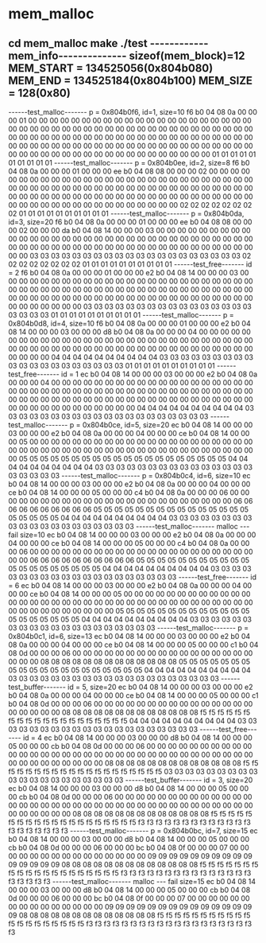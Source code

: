 # mem_malloc
cd mem_malloc
make
./test
------------mem_info--------------
sizeof(mem_block)=12
MEM_START = 134525056(0x804b080)
MEM_END   = 134525184(0x804b100)
MEM_SIZE  = 128(0x80)
----------------------------------
------test_malloc-------
p = 0x804b0f6, id=1, size=10
f6 b0 04 08 0a 00 00 00 01 00 00 00 
00 00 00 00 00 00 00 00 00 00 00 00 
00 00 00 00 00 00 00 00 00 00 00 00 
00 00 00 00 00 00 00 00 00 00 00 00 
00 00 00 00 00 00 00 00 00 00 00 00 
00 00 00 00 00 00 00 00 00 00 00 00 
00 00 00 00 00 00 00 00 00 00 00 00 
00 00 00 00 00 00 00 00 00 00 00 00 
00 00 00 00 00 00 00 00 00 00 00 00 
00 00 00 00 00 00 00 00 00 00 01 01 
01 01 01 01 01 01 01 01 
------test_malloc-------
p = 0x804b0ee, id=2, size=8
f6 b0 04 08 0a 00 00 00 01 00 00 00 
ee b0 04 08 08 00 00 00 02 00 00 00 
00 00 00 00 00 00 00 00 00 00 00 00 
00 00 00 00 00 00 00 00 00 00 00 00 
00 00 00 00 00 00 00 00 00 00 00 00 
00 00 00 00 00 00 00 00 00 00 00 00 
00 00 00 00 00 00 00 00 00 00 00 00 
00 00 00 00 00 00 00 00 00 00 00 00 
00 00 00 00 00 00 00 00 00 00 00 00 
00 00 02 02 02 02 02 02 02 02 01 01 
01 01 01 01 01 01 01 01 
------test_malloc-------
p = 0x804b0da, id=3, size=20
f6 b0 04 08 0a 00 00 00 01 00 00 00 
ee b0 04 08 08 00 00 00 02 00 00 00 
da b0 04 08 14 00 00 00 03 00 00 00 
00 00 00 00 00 00 00 00 00 00 00 00 
00 00 00 00 00 00 00 00 00 00 00 00 
00 00 00 00 00 00 00 00 00 00 00 00 
00 00 00 00 00 00 00 00 00 00 00 00 
00 00 00 00 00 00 03 03 03 03 03 03 
03 03 03 03 03 03 03 03 03 03 03 03 
03 03 02 02 02 02 02 02 02 02 01 01 
01 01 01 01 01 01 01 01 
------test_free-------
id = 2
f6 b0 04 08 0a 00 00 00 01 00 00 00 
e2 b0 04 08 14 00 00 00 03 00 00 00 
00 00 00 00 00 00 00 00 00 00 00 00 
00 00 00 00 00 00 00 00 00 00 00 00 
00 00 00 00 00 00 00 00 00 00 00 00 
00 00 00 00 00 00 00 00 00 00 00 00 
00 00 00 00 00 00 00 00 00 00 00 00 
00 00 00 00 00 00 00 00 00 00 00 00 
00 00 03 03 03 03 03 03 03 03 03 03 
03 03 03 03 03 03 03 03 03 03 01 01 
01 01 01 01 01 01 01 01 
------test_malloc-------
p = 0x804b0d8, id=4, size=10
f6 b0 04 08 0a 00 00 00 01 00 00 00 
e2 b0 04 08 14 00 00 00 03 00 00 00 
d8 b0 04 08 0a 00 00 00 04 00 00 00 
00 00 00 00 00 00 00 00 00 00 00 00 
00 00 00 00 00 00 00 00 00 00 00 00 
00 00 00 00 00 00 00 00 00 00 00 00 
00 00 00 00 00 00 00 00 00 00 00 00 
00 00 00 00 04 04 04 04 04 04 04 04 
04 04 03 03 03 03 03 03 03 03 03 03 
03 03 03 03 03 03 03 03 03 03 01 01 
01 01 01 01 01 01 01 01 
------test_free-------
id = 1
ec b0 04 08 14 00 00 00 03 00 00 00 
e2 b0 04 08 0a 00 00 00 04 00 00 00 
00 00 00 00 00 00 00 00 00 00 00 00 
00 00 00 00 00 00 00 00 00 00 00 00 
00 00 00 00 00 00 00 00 00 00 00 00 
00 00 00 00 00 00 00 00 00 00 00 00 
00 00 00 00 00 00 00 00 00 00 00 00 
00 00 00 00 00 00 00 00 00 00 00 00 
00 00 04 04 04 04 04 04 04 04 04 04 
03 03 03 03 03 03 03 03 03 03 03 03 
03 03 03 03 03 03 03 03 
------test_malloc-------
p = 0x804b0ce, id=5, size=20
ec b0 04 08 14 00 00 00 03 00 00 00 
e2 b0 04 08 0a 00 00 00 04 00 00 00 
ce b0 04 08 14 00 00 00 05 00 00 00 
00 00 00 00 00 00 00 00 00 00 00 00 
00 00 00 00 00 00 00 00 00 00 00 00 
00 00 00 00 00 00 00 00 00 00 00 00 
00 00 00 00 00 00 05 05 05 05 05 05 
05 05 05 05 05 05 05 05 05 05 05 05 
05 05 04 04 04 04 04 04 04 04 04 04 
03 03 03 03 03 03 03 03 03 03 03 03 
03 03 03 03 03 03 03 03 
------test_malloc-------
p = 0x804b0c4, id=6, size=10
ec b0 04 08 14 00 00 00 03 00 00 00 
e2 b0 04 08 0a 00 00 00 04 00 00 00 
ce b0 04 08 14 00 00 00 05 00 00 00 
c4 b0 04 08 0a 00 00 00 06 00 00 00 
00 00 00 00 00 00 00 00 00 00 00 00 
00 00 00 00 00 00 00 00 06 06 06 06 
06 06 06 06 06 06 05 05 05 05 05 05 
05 05 05 05 05 05 05 05 05 05 05 05 
05 05 04 04 04 04 04 04 04 04 04 04 
03 03 03 03 03 03 03 03 03 03 03 03 
03 03 03 03 03 03 03 03 
------test_malloc-------
malloc --- fail
size=10
ec b0 04 08 14 00 00 00 03 00 00 00 
e2 b0 04 08 0a 00 00 00 04 00 00 00 
ce b0 04 08 14 00 00 00 05 00 00 00 
c4 b0 04 08 0a 00 00 00 06 00 00 00 
00 00 00 00 00 00 00 00 00 00 00 00 
00 00 00 00 00 00 00 00 06 06 06 06 
06 06 06 06 06 06 05 05 05 05 05 05 
05 05 05 05 05 05 05 05 05 05 05 05 
05 05 04 04 04 04 04 04 04 04 04 04 
03 03 03 03 03 03 03 03 03 03 03 03 
03 03 03 03 03 03 03 03 
------test_free-------
id = 6
ec b0 04 08 14 00 00 00 03 00 00 00 
e2 b0 04 08 0a 00 00 00 04 00 00 00 
ce b0 04 08 14 00 00 00 05 00 00 00 
00 00 00 00 00 00 00 00 00 00 00 00 
00 00 00 00 00 00 00 00 00 00 00 00 
00 00 00 00 00 00 00 00 00 00 00 00 
00 00 00 00 00 00 05 05 05 05 05 05 
05 05 05 05 05 05 05 05 05 05 05 05 
05 05 04 04 04 04 04 04 04 04 04 04 
03 03 03 03 03 03 03 03 03 03 03 03 
03 03 03 03 03 03 03 03 
------test_malloc-------
p = 0x804b0c1, id=6, size=13
ec b0 04 08 14 00 00 00 03 00 00 00 
e2 b0 04 08 0a 00 00 00 04 00 00 00 
ce b0 04 08 14 00 00 00 05 00 00 00 
c1 b0 04 08 0d 00 00 00 06 00 00 00 
00 00 00 00 00 00 00 00 00 00 00 00 
00 00 00 00 00 08 08 08 08 08 08 08 
08 08 08 08 08 08 05 05 05 05 05 05 
05 05 05 05 05 05 05 05 05 05 05 05 
05 05 04 04 04 04 04 04 04 04 04 04 
03 03 03 03 03 03 03 03 03 03 03 03 
03 03 03 03 03 03 03 03 
------test_buffer-------
id = 5, size=20
ec b0 04 08 14 00 00 00 03 00 00 00 
e2 b0 04 08 0a 00 00 00 04 00 00 00 
ce b0 04 08 14 00 00 00 05 00 00 00 
c1 b0 04 08 0d 00 00 00 06 00 00 00 
00 00 00 00 00 00 00 00 00 00 00 00 
00 00 00 00 00 08 08 08 08 08 08 08 
08 08 08 08 08 08 f5 f5 f5 f5 f5 f5 
f5 f5 f5 f5 f5 f5 f5 f5 f5 f5 f5 f5 
f5 f5 04 04 04 04 04 04 04 04 04 04 
03 03 03 03 03 03 03 03 03 03 03 03 
03 03 03 03 03 03 03 03 
------test_free-------
id = 4
ec b0 04 08 14 00 00 00 03 00 00 00 
d8 b0 04 08 14 00 00 00 05 00 00 00 
cb b0 04 08 0d 00 00 00 06 00 00 00 
00 00 00 00 00 00 00 00 00 00 00 00 
00 00 00 00 00 00 00 00 00 00 00 00 
00 00 00 00 00 00 00 00 00 00 00 00 
00 00 00 08 08 08 08 08 08 08 08 08 
08 08 08 08 f5 f5 f5 f5 f5 f5 f5 f5 
f5 f5 f5 f5 f5 f5 f5 f5 f5 f5 f5 f5 
03 03 03 03 03 03 03 03 03 03 03 03 
03 03 03 03 03 03 03 03 
------test_buffer-------
id = 3, size=20
ec b0 04 08 14 00 00 00 03 00 00 00 
d8 b0 04 08 14 00 00 00 05 00 00 00 
cb b0 04 08 0d 00 00 00 06 00 00 00 
00 00 00 00 00 00 00 00 00 00 00 00 
00 00 00 00 00 00 00 00 00 00 00 00 
00 00 00 00 00 00 00 00 00 00 00 00 
00 00 00 08 08 08 08 08 08 08 08 08 
08 08 08 08 f5 f5 f5 f5 f5 f5 f5 f5 
f5 f5 f5 f5 f5 f5 f5 f5 f5 f5 f5 f5 
f3 f3 f3 f3 f3 f3 f3 f3 f3 f3 f3 f3 
f3 f3 f3 f3 f3 f3 f3 f3 
------test_malloc-------
p = 0x804b0bc, id=7, size=15
ec b0 04 08 14 00 00 00 03 00 00 00 
d8 b0 04 08 14 00 00 00 05 00 00 00 
cb b0 04 08 0d 00 00 00 06 00 00 00 
bc b0 04 08 0f 00 00 00 07 00 00 00 
00 00 00 00 00 00 00 00 00 00 00 00 
09 09 09 09 09 09 09 09 09 09 09 09 
09 09 09 08 08 08 08 08 08 08 08 08 
08 08 08 08 f5 f5 f5 f5 f5 f5 f5 f5 
f5 f5 f5 f5 f5 f5 f5 f5 f5 f5 f5 f5 
f3 f3 f3 f3 f3 f3 f3 f3 f3 f3 f3 f3 
f3 f3 f3 f3 f3 f3 f3 f3 
------test_malloc-------
malloc --- fail
size=15
ec b0 04 08 14 00 00 00 03 00 00 00 
d8 b0 04 08 14 00 00 00 05 00 00 00 
cb b0 04 08 0d 00 00 00 06 00 00 00 
bc b0 04 08 0f 00 00 00 07 00 00 00 
00 00 00 00 00 00 00 00 00 00 00 00 
09 09 09 09 09 09 09 09 09 09 09 09 
09 09 09 08 08 08 08 08 08 08 08 08 
08 08 08 08 f5 f5 f5 f5 f5 f5 f5 f5 
f5 f5 f5 f5 f5 f5 f5 f5 f5 f5 f5 f5 
f3 f3 f3 f3 f3 f3 f3 f3 f3 f3 f3 f3 
f3 f3 f3 f3 f3 f3 f3 f3 
